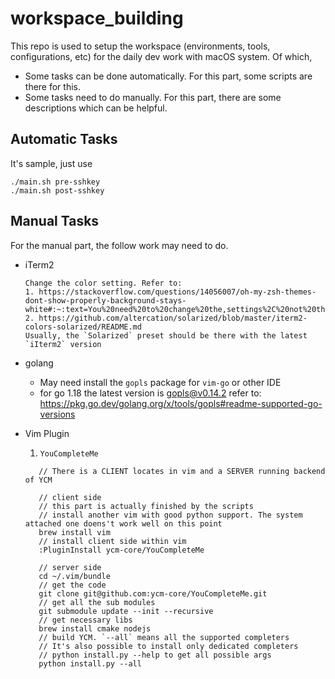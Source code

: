 # workspace_building

This repo is used to setup the workspace (environments, tools, configurations, etc)  for the daily dev work with macOS system. Of which, 

* Some tasks can be done automatically. For this part, some scripts are there for this.
* Some tasks need to do manually. For this part, there are some descriptions which can be helpful.

## Automatic Tasks

It's sample, just use 

```
./main.sh pre-sshkey   
./main.sh post-sshkey
```


## Manual Tasks

For the manual part, the follow work may need to do.

* iTerm2

  ```
  Change the color setting. Refer to:
  1. https://stackoverflow.com/questions/14056007/oh-my-zsh-themes-dont-show-properly-background-stays-white#:~:text=You%20need%20to%20change%20the,settings%2C%20not%20the%20zsh%20settings.&text=The%20Z%2DShell%20does%20have,use%20a%20non%2Dbold%20font.
  2. https://github.com/altercation/solarized/blob/master/iterm2-colors-solarized/README.md
  Usually, the `Solarized` preset should be there with the latest `iIterm2` version
  ```

* golang

  * May need install the `gopls` package for `vim-go` or other IDE
  * for go 1.18 the latest version is gopls@v0.14.2 refer to: https://pkg.go.dev/golang.org/x/tools/gopls#readme-supported-go-versions

* Vim Plugin

    1. `YouCompleteMe`
    ```
       // There is a CLIENT locates in vim and a SERVER running backend of YCM

       // client side
       // this part is actually finished by the scripts
       // install another vim with good python support. The system attached one doens't work well on this point
       brew install vim 
       // install client side within vim        
       :PluginInstall ycm-core/YouCompleteMe

       // server side
       cd ~/.vim/bundle
       // get the code
       git clone git@github.com:ycm-core/YouCompleteMe.git
       // get all the sub modules
       git submodule update --init --recursive
       // get necessary libs
       brew install cmake nodejs
       // build YCM. `--all` means all the supported completers 
       // It's also possible to install only dedicated completers
       // python install.py --help to get all possible args
       python install.py --all
    ```
